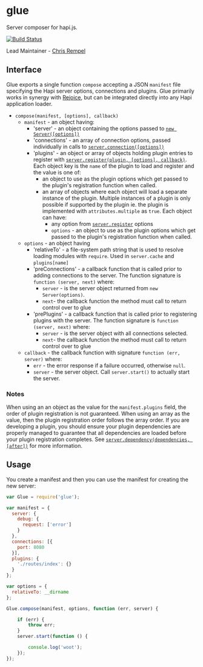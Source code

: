 # glue

Server composer for hapi.js.

[![Build Status](https://travis-ci.org/hapijs/glue.svg?branch=master)](https://travis-ci.org/hapijs/glue)

Lead Maintainer - [Chris Rempel](https://github.com/csrl)

## Interface

Glue exports a single function `compose` accepting a JSON `manifest` file specifying the Hapi server options, connections and plugins.  Glue primarily works in synergy with [Rejoice](https://github.com/hapijs/rejoice), but can be integrated directly into any Hapi application loader.

- `compose(manifest, [options], callback)`
  + `manifest` - an object having:
    * 'server' - an object containing the options passed to [`new Server([options])`](http://hapijs.com/api#new-serveroptions)
    * 'connections' - an array of connection options, passed individually in calls to [`server.connection([options])`](http://hapijs.com/api#serverconnectionoptions)
    * 'plugins' - an object or array of objects holding plugin entries to register with [`server.register(plugin, [options], callback)`](http://hapijs.com/api#serverregisterplugins-options-callback). Each object key is the `name` of the plugin to load and register and the value is one of:
      + an object to use as the plugin options which get passed to the plugin's registration function when called.
      + an array of objects where each object will load a separate instance of the plugin. Multiple instances of a plugin is only possible if supported by the plugin ie. the plugin is implemented with `attributes.multiple` as `true`. Each object can have:
        * any option from [`server.register`](http://hapijs.com/api#serverregisterplugins-options-callback) options
        * `options` - an object to use as the plugin options which get passed to the plugin's registration function when called.
  + `options` - an object having
    * 'relativeTo' - a file-system path string that is used to resolve loading modules with `require`.  Used in `server.cache` and `plugins[name]`
    * 'preConnections' - a callback function that is called prior to adding connections to the server. The function signature is `function (server, next)` where:
      + `server` - is the server object returned from `new Server(options)`.
      + `next`-  the callback function the method must call to return control over to glue
    * 'prePlugins' - a callback function that is called prior to registering plugins with the server. The function signature is `function (server, next)` where:
      + `server` - is the server object with all connections selected.
      + `next`-  the callback function the method must call to return control over to glue
  + `callback` - the callback function with signature `function (err, server)` where:
    * `err` - the error response if a failure occurred, otherwise `null`.
    * `server` - the server object. Call `server.start()` to actually start the server.

### Notes

When using an an object as the value for the `manifest.plugins` field, the order of plugin registration is not guaranteed. When using an array as the value, then the plugin registration order follows the array order. If you are developing a plugin, you should ensure your plugin dependencies are properly managed to guarantee that all dependencies are loaded before your plugin registration completes.  See [`server.dependency(dependencies, [after])`](http://hapijs.com/api#serverdependencydependencies-after) for more information.

## Usage

You create a manifest and then you can use the manifest for creating the new server:

```javascript
var Glue = require('glue');

var manifest = {
  server: {
    debug: {
      request: ['error']
    }
  },
  connections: [{
    port: 8080
  }],
  plugins: {
    './routes/index': {}
  }
};

var options = {
  relativeTo: __dirname
};

Glue.compose(manifest, options, function (err, server) {

    if (err) {
        throw err;
    }
    server.start(function () {

        console.log('woot');
    });
});
```
